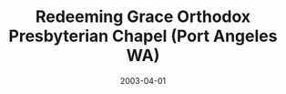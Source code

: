 ---
date: &id001 2003-04-01
end_date: null
location:
  address: 131 W. Fifth Street
  city: Port Angeles
  state: WA
minister:
- end: 2007-01-01
  name: William Renkema
  start: 2004-01-01
  type: Supply Pastor
- end: null
  name: Andrew Elam
  start: 2009-01-01
  type: Organizing Pastor
ministers:
- William Renkema
- Andrew Elam
name: Redeeming Grace Orthodox Presbyterian Chapel
names:
- end: null
  name: Redeeming Grace Orthodox Presbyterian Chapel
  start: 2003-04-01
origination_date: *id001
raw_data: "WA\nPort Angeles\nRedeeming Grace Orthodox Presbyterian Chapel  (April\
  \ 2003\u2013 )\nScandia Hall, 131 W. Fifth Street\nSupply: William Renkema, 2004\u2013\
  7\nOrg. Pastor: Andrew Elam, 2009\u2013"
received_from: null
states:
- WA
status:
  active: true
  end_date: null
  reason: null
  received_from: null
  withdrawal_to: null
title: Redeeming Grace Orthodox Presbyterian Chapel (Port Angeles WA)
year_established:
- 2003

---
